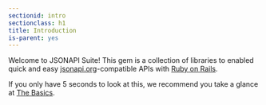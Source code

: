 ```yaml
---
sectionid: intro
sectionclass: h1
title: Introduction
is-parent: yes
---
```


Welcome to JSONAPI Suite! This gem is a collection of libraries to
enabled quick and easy [jsonapi.org](http://jsonapi.org)-compatible APIs
with [Ruby on Rails](http://rubyonrails.org).

If you only have 5 seconds to look at this, we recommend you take a
glance at [The Basics](#basics).
